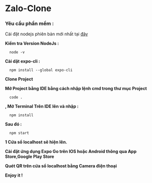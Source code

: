 # Zalo-Clone

  ### Yêu cầu phần mềm :
  
  Cài đặt nodejs phiên bản mới nhất tại [đây](https://nodejs.org/en/download/)

  **Kiểm tra Version NodeJs :**
  
      node -v
  
  **Cài dặt expo-cli :**
  
      npm install --global expo-cli

**Clone Project**

**Mở Project bằng IDE bằng cách nhập lệnh cmd trong thư mục Project**

      code .
      
**, Mở Terminal Trên IDE lên và nhập :**

      npm install
  
**Sau đó :**

      npm start
  
**1 Cửa sổ localhost sẽ hiện lên.**

**Cài đặt ứng dụng Expo Go trên IOS hoặc Android thông qua App Store,Google Play Store**

**Quét QR trên cửa sổ localhost bằng Camera điện thoại**

**Enjoy it !**
